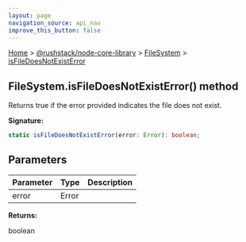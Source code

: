 ```yaml
---
layout: page
navigation_source: api_nav
improve_this_button: false
---
```



[Home](./index.md) &gt; [@rushstack/node-core-library](./node-core-library.md) &gt; [FileSystem](./node-core-library.filesystem.md) &gt; [isFileDoesNotExistError](./node-core-library.filesystem.isfiledoesnotexisterror.md)

## FileSystem.isFileDoesNotExistError() method

Returns true if the error provided indicates the file does not exist.

<b>Signature:</b>

```typescript
static isFileDoesNotExistError(error: Error): boolean;
```

## Parameters

|  Parameter | Type | Description |
|  --- | --- | --- |
|  error | Error |  |

<b>Returns:</b>

boolean
